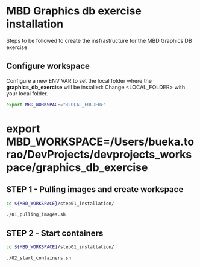 # MBD Graphics db exercise installation
Steps to be followed to create the insfrastructure for the MBD Graphics DB exercise


## Configure workspace

Configure a new ENV VAR to set the local folder where the **graphics_db_exercise** will be installed:
Change <LOCAL_FOLDER> with your local folder.

```bash
export MBD_WORKSPACE="<LOCAL_FOLDER>"
```
# export MBD_WORKSPACE=/Users/bueka.torao/DevProjects/devprojects_workspace/graphics_db_exercise

## STEP 1 - Pulling images and create workspace

```bash
cd ${MBD_WORKSPACE}/step01_installation/
```

```bash
./01_pulling_images.sh
```

## STEP 2 - Start containers

```bash
cd ${MBD_WORKSPACE}/step01_installation/
```

```bash
./02_start_containers.sh
```

